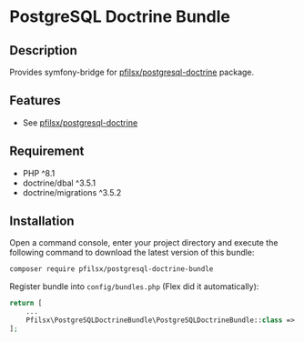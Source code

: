 PostgreSQL Doctrine Bundle
==============

Description
------------

Provides symfony-bridge for [pfilsx/postgresql-doctrine](https://github.com/pfilsx/PostgreSQLDoctrine) package.

Features
--------
* See [pfilsx/postgresql-doctrine](https://github.com/pfilsx/PostgreSQLDoctrine)

Requirement
-----------
* PHP ^8.1
* doctrine/dbal ^3.5.1
* doctrine/migrations ^3.5.2

Installation
------------

Open a command console, enter your project directory and execute the following command to download the latest version of this bundle:
```bash
composer require pfilsx/postgresql-doctrine-bundle
```

Register bundle into ``config/bundles.php`` (Flex did it automatically):
``` php
return [
    ...
    Pfilsx\PostgreSQLDoctrineBundle\PostgreSQLDoctrineBundle::class => ['all' => true],
];
```